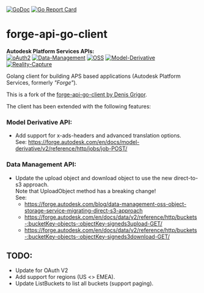 [![GoDoc](https://godoc.org/github.com/woweh/forge-api-go-client?status.svg)](https://godoc.org/github.com/woweh/forge-api-go-client)
[![Go Report Card](https://goreportcard.com/badge/github.com/woweh/forge-api-go-client)](https://goreportcard.com/report/github.com/woweh/forge-api-go-client)

# forge-api-go-client


**Autodesk Platform Services APIs:**  
[![oAuth2](https://img.shields.io/badge/oAuth2-v1-green.svg)](http://developer-autodesk.github.io/)
[![Data-Management](https://img.shields.io/badge/Data%20Management-v1-green.svg)](http://autodesk-forge.github.io/)
[![OSS](https://img.shields.io/badge/OSS-v2-green.svg)](http://autodesk-forge.github.io/)
[![Model-Derivative](https://img.shields.io/badge/Model%20Derivative-v2-green.svg)](http://autodesk-forge.github.io/)
[![Reality-Capture](https://img.shields.io/badge/Reality%20Capture-v1-green.svg)](http://developer-autodesk.github.io/)


Golang client for building APS based applications (Autodesk Platform Services, formerly *"Forge"*).

This is a fork of the [forge-api-go-client by Denis Grigor](https://github.com/apprentice3d/forge-api-go-client).

The client has been extended with the following features:

### Model Derivative API:
- Add support for x-ads-headers and advanced translation options.  
  See: https://forge.autodesk.com/en/docs/model-derivative/v2/reference/http/jobs/job-POST/

### Data Management API:
- Update the upload object and download object to use the new direct-to-s3 approach.  
  Note that UploadObject method has a breaking change!  
  See:
  - https://forge.autodesk.com/blog/data-management-oss-object-storage-service-migrating-direct-s3-approach  
  - https://forge.autodesk.com/en/docs/data/v2/reference/http/buckets-:bucketKey-objects-:objectKey-signeds3upload-GET/
  - https://forge.autodesk.com/en/docs/data/v2/reference/http/buckets-:bucketKey-objects-:objectKey-signeds3download-GET/

## TODO:
- Update for OAuth V2
- Add support for regions (US <> EMEA).
- Update ListBuckets to list all buckets (support paging).
